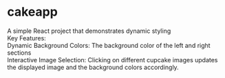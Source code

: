 # cakeapp
A simple React project that demonstrates dynamic styling  <br>
Key Features: <br>
Dynamic Background Colors: The background color of the left and right sections  <br>
Interactive Image Selection: Clicking on different cupcake images updates the displayed image and the background colors accordingly.
